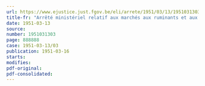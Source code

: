 ```yaml
---
url: https://www.ejustice.just.fgov.be/eli/arrete/1951/03/13/1951031303/justel
title-fr: "Arrêté ministériel relatif aux marchés aux ruminants et aux porcs tenus sur le territoire de la province de Liège."
date: 1951-03-13
source:
number: 1951031303
page: 888888
case: 1951-03-13/03
publication: 1951-03-16
starts:
modifies:
pdf-original:
pdf-consolidated:
---
```


